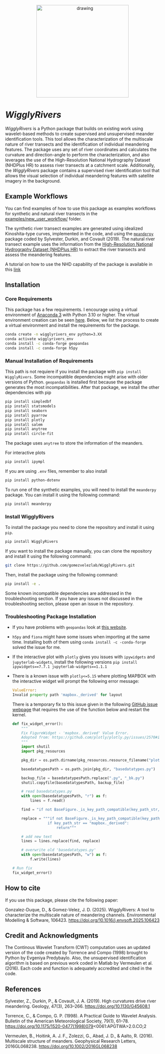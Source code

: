 <p align="center">
<img src="docs/repo_figures/title_fig.png" alt="drawing" width="300"/>
</p>

# _WigglyRivers_

_WigglyRivers_ is a Python package that builds on existing work using wavelet-based methods to create supervised and unsupervised meander identification tools. This tool allows the characterization of the multiscale nature of river transects and the identification of individual meandering features. The package uses any set of river coordinates and calculates the curvature and direction-angle to perform the characterization, and also leverages the use of the High-Resolution National Hydrography Dataset (NHDPlus HR) to assess river transects at a catchment scale. Additionally, the _WigglyRivers_ package contains a supervised river identification tool that allows the visual selection of individual meandering features with satellite imagery in the background.

## Example Workflows

You can find examples of how to use this package as examples workflows for synthetic and natural river transects in the [examples/new_user_workflow/](https://github.com/gomezvelezlab/WigglyRivers/tree/stable/examples/new_user_workflow) folder.

The synthetic river transect examples are generated using idealized Kinoshita-type curves, implemented in the code, and using the [`meanderpy`](https://github.com/zsylvester/meanderpy) package coded by Sylvester, Durkin, and Covault (2019). The natural river transect example uses the information from the [High-Resolution National Hydrography Dataset (NHDPlus HR)](https://www.usgs.gov/core-science-systems/ngp/national-hydrography/nhdplus-high-resolution) to extract the river transects and assess the meandering features.

A tutorial on how to use the NHD capability of the package is available in this [link](https://drive.google.com/file/d/1LxUsNX8w74yv7fj-zl2lByl01Wuytxvm/view?usp=sharing)

## Installation

### Core Requirements

This package has a few requirements. I encourage using a virtual environment of [Anaconda 3](https://www.anaconda.com/products/individual) with Python 3.10 or higher. The virtual environment creation can be seen [here](https://docs.conda.io/projects/conda/en/latest/user-guide/tasks/manage-environments.html). Below, we list the process to create a virtual environment and install the requirements for the package.

```bash
conda create -n wigglyrivers_env python=3.XX
conda activate wigglyrivers_env
conda install -c conda-forge geopandas
conda install -c conda-forge h5py
```

### Manual Installation of Requirements

This path is not requiere if you install the package with `pip install WigglyRivers`. Some incompatible dependencies might arise with older versions of Python. `geopandas` is installed first because the package generates the most incompatibilities. After that package, we install the other dependencies with pip

```bash
pip install simpledbf
pip install statsmodels
pip install seaborn
pip install pyarrow
pip install plotly
pip install salem
pip install anytree
pip install circle-fit
```

The package uses `anytree` to store the information of the meanders.

For interactive plots

```bash
pip install ipympl
```

If you are using `.env` files, remember to also install

```bash
pip install python-dotenv
```

To run one of the synthetic examples, you will need to install the `meanderpy` package. You can install it using the following command:

```bash
pip install meanderpy
```

### Install WigglyRivers

To install the package you need to clone the repository and install it using `pip`.

```bash
pip install WigglyRivers
```

If you want to install the package manually, you can clone the repository and install it using the following command:

```bash
git clone https://github.com/gomezvelezlab/WigglyRivers.git
```

Then, install the package using the following command:

```bash
pip install -e .
```

Some known incompatible dependencies are addressed in the troubleshooting section. If you have any issues not discussed in the troubleshooting section, please open an issue in the repository.

### Troubleshooting Package Installation

- If you have problems with `geopandas` look at [this website](https://wilcoxen.maxwell.insightworks.com/pages/6373.html#:~:text=It%20has%20complex%20links%20to,between%2010%20and%2030%20minutes.).
- `h5py` and `fiona` might have some issues when importing at the same time. Installing both of them using `conda install -c -conda-forge` solved the issue for me.

- If the interactive plot with `plotly` gives you issues with `ipywidgets`  and `jupyterlab-widgets`, install the following versions  `pip install ipywidgets==7.7.1 jupyterlab-widgets==1.1.1`

- There is a known issue with `plotly<=5.15` where plotting MAPBOX with the interactive widget will prompt the following error message:

    ```python
    ValueError:
    Invalid property path 'mapbox._derived' for layout
    ```

  There is a temporary fix to this issue given in the following [GitHub issue webpage](https://github.com/plotly/plotly.py/issues/2570) that requires the use of the function below and restart the kernel.

    ```python
    def fix_widget_error():
        """
        Fix FigureWidget - 'mapbox._derived' Value Error.
        Adopted from: https://github.com/plotly/plotly.py/issues/2570#issuecomment-738735816
        """
        import shutil
        import pkg_resources

        pkg_dir = os.path.dirname(pkg_resources.resource_filename("plotly", "plotly.py"))

        basedatatypesPath = os.path.join(pkg_dir, "basedatatypes.py")

        backup_file = basedatatypesPath.replace(".py", "_bk.py")
        shutil.copyfile(basedatatypesPath, backup_file)

        # read basedatatypes.py
        with open(basedatatypesPath, "r") as f:
            lines = f.read()

        find = "if not BaseFigure._is_key_path_compatible(key_path_str, self.layout):"

        replace = """if not BaseFigure._is_key_path_compatible(key_path_str, self.layout):
                    if key_path_str == "mapbox._derived":
                        return"""

        # add new text
        lines = lines.replace(find, replace)

        # overwrite old 'basedatatypes.py'
        with open(basedatatypesPath, "w") as f:
            f.write(lines)

    # Run fix
    fix_widget_error()
    ```

## How to cite

If you use this package, please cite the following paper:

Gonzalez-Duque, D., & Gomez-Velez, J. D. (2025). WigglyRivers: A tool to characterize the multiscale nature of meandering channels. Environmental Modelling & Software, 106423. <https://doi.org/10.1016/j.envsoft.2025.106423>


## Credit and Acknowledgments

The Continous Wavelet Transform (CWT) computation uses an updated version of the code created by Torrence and Compo (1998) brought to Python by Evgeniya Predybaylo. Also, the unsupervised identification algorithm is based on previous work coded in Matlab by Vermeulen et al. (2016). Each code and function is adequately accredited and cited in the code.

## References

Sylvester, Z., Durkin, P., & Covault, J. A. (2019). High curvatures drive river meandering. Geology, 47(3), 263–266. <https://doi.org/10.1130/G45608.1>

Torrence, C., & Compo, G. P. (1998). A Practical Guide to Wavelet Analysis. Bulletin of the American Meteorological Society, 79(1), 61–78. <https://doi.org/10.1175/1520-0477(1998)079><0061:APGTWA>2.0.CO;2

Vermeulen, B., Hoitink, A. J. F., Zolezzi, G., Abad, J. D., & Aalto, R. (2016). Multiscale structure of meanders. Geophysical Research Letters, 2016GL068238. <https://doi.org/10.1002/2016GL068238>
